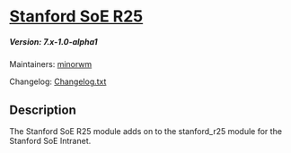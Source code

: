 # [Stanford SoE R25](https://github.com/SU-SOE/stanford_soe_r25)
##### Version: 7.x-1.0-alpha1

Maintainers: [minorwm](https://github.com/minorwm)

Changelog: [Changelog.txt](CHANGELOG.txt)

Description
---

The Stanford SoE R25 module adds on to the stanford_r25 module for the Stanford SoE Intranet.
